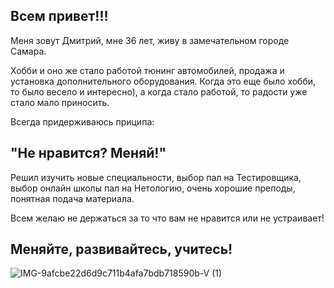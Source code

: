 ## Всем привет!!!

Меня зовут Дмитрий, мне 36 лет, живу в замечательном городе Самара.

Хобби и оно же стало работой тюнинг автомобилей, продажа и установка дополнительного оборудования. Когда это еще было хобби, то было весело и интересно), а когда стало работой, то радости уже стало мало приносить.

Всегда придерживаюсь приципа: 
## "Не нравится? Меняй!" 
Решил изучить новые специальности, выбор пал на Тестировщика, выбор онлайн школы пал на Нетологию, очень хорошие преподы, понятная подача материала. 

Всем желаю не держаться за то что вам не нравится или не устраивает!

## Меняйте, развивайтесь, учитесь!
 



![IMG-9afcbe22d6d9c711b4afa7bdb718590b-V (1)](https://user-images.githubusercontent.com/111174750/188263134-4e4fd601-e036-4ced-bf70-0794bb707ae3.jpg)

